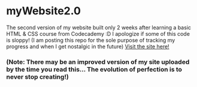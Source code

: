 # myWebsite2.0

The second version of my website built only 2 weeks after learning a basic HTML &amp; CSS course from Codecademy :D
I apologize if some of this code is sloppy! (I am posting this repo for the sole purpose of tracking my progress and when I get nostalgic in the future)
[Visit the site here!](http://johnnyji.com/)

### (Note: There may be an improved version of my site uploaded by the time you read this... The evolution of perfection is to never stop creating!)
